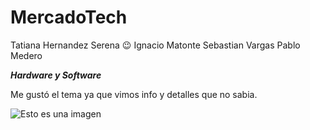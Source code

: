 # MercadoTech
Tatiana Hernandez Serena :wink:
Ignacio Matonte
Sebastian Vargas
Pablo Medero

***Hardware y Software***
 
Me gustó el tema ya que vimos info y detalles que no sabia.


![Esto es una imagen](https://www.epuzzle.info/es/rompecabezas/jugar/tecnolog%C3%ADa/83336-hardware-y-software-de-computadora)
